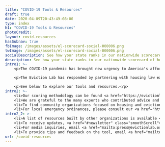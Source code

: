 ```yaml
---
title: "COVID-19 Tools & Resources"
draft: true
date: 2020-04-09T20:43:49-08:00
type: index
h1: "COVID-19 Tools & Resources"
photoCredit:
layout: covid-resources
hasSubnav: true
fbImage: /images/assets/el-scorecard-social-000006.png
twImage: /images/assets/el-scorecard-social-000006.png
socialDescription: See how your state ranks in our nationwide scorecard of housing policies in response to COVID-19.
description: See how your state ranks in our nationwide scorecard of housing policies in response to COVID-19.
intro1: >- 
    <p>The COVID-19 pandemic has brought new urgency to America's affordable housing and eviction crises. Even before the pandemic, millions of families struggled to make rent and were vulnerable to eviction. Now—at a time when stable shelter is critical—spiking unemployment and economic hardship have increased insecurity among America’s renting families.</p>

    <p>The Eviction Lab has responded by partnering with housing law experts to create several new tools. The Eviction Tracking System provides weekly updates on eviction filings in a number of American cities.  The COVID-19 Housing Policy Scorecard compiles and rates state-level protections during the pandemic. A regularly-updated list of emergency policies across all levels of government allows you to see how elected officials in your community have responded. Last, for those who need direct help, JustShelter.org offers a database of resources in all 50 states that provide housing assistance, legal aid, and more.</p>

    <p>See below to explore our tools and resources.</p>
intro2: >-
    <li>Our scoring methodology can be found <a href="https://evictionlab.org/covid-housing-scorecard-methods" target="_blank">here</a>.</li>
    <li>We are grateful to the many experts who contributed advice and research assistance to the scorecard. A list of contributing partners can be found <a href="/covid-housing-scorecard-methods/#acknowledgements">here</a>.</li> 
    <li>To find community organizations focused on housing and eviction in your community, visit <a href="https://justshelter.org" target="_blank">JustShelter.org</a>.</li> 
    <li>For local emergency ordinances, please consult our <a href="https://evictionlab.org/covid-eviction-policies/">policy tracker</a>.</li> 
intro2_2: >-
    <li>A list of resources built by other organizations is available <a href="/covid-housing-scorecard-methods/#outside-resources">here</a>.</li>
    <li>To receive updates, <a href="#newsletter" class="smoothScroll">add your email below</a>.</li> 
    <li>For media inquiries, email <a href="mailto:press@evictionlab.org">press@evictionlab.org</a>.</li> 
    <li>To provide tips and feedback on the tool, email <a href="mailto:info@evictionlab.org">info@evictionlab.org</a>.</li>
url: /covid-resources
---
```

